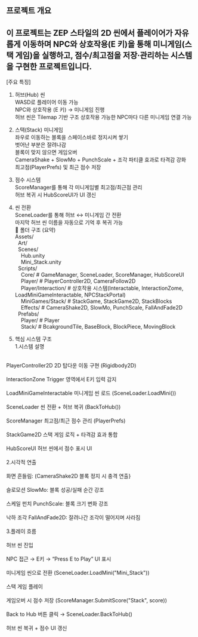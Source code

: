 프로젝트 개요
-------------------------------------------------------------------------------------------------
이 프로젝트는 ZEP 스타일의 2D 씬에서
플레이어가 자유롭게 이동하며 NPC와 상호작용(E 키)을 통해
미니게임(스택 게임)을 실행하고, 점수/최고점을 저장·관리하는 시스템을 구현한 프로젝트입니다.
-------------------------------------------------------------------------------------------------
[주요 특징]
1. 허브(Hub) 씬<br/>
WASD로 플레이어 이동 가능<br>
NPC와 상호작용 (E 키) → 미니게임 진행<br>
허브 씬은 Tilemap 기반 구조
상호작용 가능한 NPC마다 다른 미니게임 연결 가능<br>
2. 스택(Stack) 미니게임<br/>
좌우로 이동하는 블록을 스페이스바로 정지시켜 쌓기<br>
벗어난 부분은 잘려나감<br>
블록이 맞지 않으면 게임오버<br>
CameraShake + SlowMo + PunchScale + 조각 파티클 효과로 타격감 강화<br>
최고점(PlayerPrefs) 및 최근 점수 저장<br>
3. 점수 시스템<br/>
ScoreManager를 통해 각 미니게임별 최고점/최근점 관리<br>
허브 복귀 시 HubScoreUI가 UI 갱신<br>
4. 씬 전환<br/>
SceneLoader를 통해 허브 ↔ 미니게임 간 전환<br>
마지막 허브 씬 이름을 자동으로 기억 후 복귀 가능<br>
📁 폴더 구조 (요약) <br/>
Assets/ <br>
&nbsp;&nbsp;Art/<br>
&nbsp;&nbsp;Scenes/ <br>
&nbsp;&nbsp;&nbsp;&nbsp;Hub.unity <br>
&nbsp;&nbsp;&nbsp;&nbsp;Mini_Stack.unity <br>
&nbsp;&nbsp;Scripts/ <br>
&nbsp;&nbsp;&nbsp;&nbsp;Core/           # GameManager, SceneLoader, ScoreManager, HubScoreUI <br>
&nbsp;&nbsp;&nbsp;&nbsp;Player/         # PlayerController2D, CameraFollow2D <br>
&nbsp;&nbsp;&nbsp;&nbsp;Player/Interaction/  # 상호작용 시스템(Interactable, InteractionZome, LoadMiniGameInteractable, NPCStackPortal) <br>
&nbsp;&nbsp;&nbsp;&nbsp;MiniGames/Stack/     # StackGame, StackGame2D, StackBlocks <br>
&nbsp;&nbsp;&nbsp;&nbsp;Effects/        # CameraShake2D, SlowMo, PunchScale, FallAndFade2D <br>
&nbsp;&nbsp;Prefabs/ <br>
&nbsp;&nbsp;&nbsp;&nbsp;Player/         # Player<br>
&nbsp;&nbsp;&nbsp;&nbsp;Stack/          # BcakgroundTile, BaseBlock, BlockPiece, MovingBlock<br>

5. 핵심 시스템 구조<br>
1.시스템	설명 <br/>
<br>
PlayerController2D	2D 탑다운 이동 구현 (Rigidbody2D) <br>
<br>
InteractionZone	Trigger 영역에서 E키 입력 감지<br>
<br>
LoadMiniGameInteractable	미니게임 씬 로드 (SceneLoader.LoadMini()) <br>
<br>
SceneLoader	씬 전환 + 허브 복귀 (BackToHub()) <br>
<br>
ScoreManager	최고점/최근 점수 관리 (PlayerPrefs) <br>
<br>
StackGame2D	스택 게임 로직 + 타격감 효과 통합 <br>
<br>
HubScoreUI	허브 씬에서 점수 표시 UI <br>
<br>
2.시각적 연출 <br/>
<br>
화면 흔들림: 	(CameraShake2D	블록 정지 시 충격 연출} <br>
<br>
슬로모션	SlowMo: 	블록 성공/실패 순간 강조 <br>
<br>
스케일 펀치 PunchScale:  	블록 크기 변화 강조 <br>
<br>
낙하 조각	FallAndFade2D:  	잘려나간 조각이 떨어지며 사라짐 <br>
<br>
3.플레이 흐름 <br/>
<br>
허브 씬 진입 <br>
<br>
NPC 접근 → E키 → “Press E to Play” UI 표시 <br>
<br>
미니게임 씬으로 전환 (SceneLoader.LoadMini("Mini_Stack")) <br>
<br>
스택 게임 플레이 <br>
<br>
게임오버 시 점수 저장 (ScoreManager.SubmitScore("Stack", score)) <br>
<br>
Back to Hub 버튼 클릭 → SceneLoader.BackToHub() <br>
<br>
허브 씬 복귀 + 점수 UI 갱신 <br>
